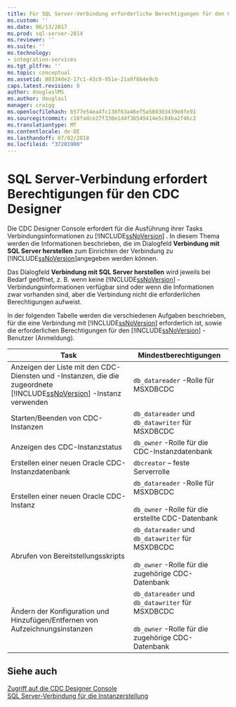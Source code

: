 ```yaml
---
title: Für SQL Server-Verbindung erforderliche Berechtigungen für den CDC Designer | Microsoft-Dokumentation
ms.custom: ''
ms.date: 06/13/2017
ms.prod: sql-server-2014
ms.reviewer: ''
ms.suite: ''
ms.technology:
- integration-services
ms.tgt_pltfrm: ''
ms.topic: conceptual
ms.assetid: 80334de2-17c1-43c9-951e-21a9f864e9cb
caps.latest.revision: 8
author: douglaslMS
ms.author: douglasl
manager: craigg
ms.openlocfilehash: b577e54ea4fc138f63a46ef5a588303439e0fe91
ms.sourcegitcommit: c18fadce27f330e1d4f36549414e5c84ba2f46c2
ms.translationtype: MT
ms.contentlocale: de-DE
ms.lasthandoff: 07/02/2018
ms.locfileid: "37201900"
---
```

# <a name="sql-server-connection-required-permissions-for-the-cdc-designer"></a>SQL Server-Verbindung erfordert Berechtigungen für den CDC Designer
  Die CDC Designer Console erfordert für die Ausführung ihrer Tasks Verbindungsinformationen zu [!INCLUDE[ssNoVersion](../../includes/ssnoversion-md.md)] . In diesem Thema werden die Informationen beschrieben, die im Dialogfeld **Verbindung mit SQL Server herstellen** zum Einrichten der Verbindung zu [!INCLUDE[ssNoVersion](../../includes/ssnoversion-md.md)]angegeben werden können.  
  
 Das Dialogfeld **Verbindung mit SQL Server herstellen** wird jeweils bei Bedarf geöffnet, z. B. wenn keine [!INCLUDE[ssNoVersion](../../includes/ssnoversion-md.md)] -Verbindungsinformationen verfügbar sind oder wenn die Informationen zwar vorhanden sind, aber die Verbindung nicht die erforderlichen Berechtigungen aufweist.  
  
 In der folgenden Tabelle werden die verschiedenen Aufgaben beschrieben, für die eine Verbindung mit [!INCLUDE[ssNoVersion](../../includes/ssnoversion-md.md)] erforderlich ist, sowie die erforderlichen Berechtigungen für den [!INCLUDE[ssNoVersion](../../includes/ssnoversion-md.md)] -Benutzer (Anmeldung).  
  
|Task|Mindestberechtigungen|  
|----------|-------------------------|  
|Anzeigen der Liste mit den CDC-Diensten und -Instanzen, die die zugeordnete [!INCLUDE[ssNoVersion](../../includes/ssnoversion-md.md)] -Instanz verwenden|`db_datareader` -Rolle für MSXDBCDC|  
|Starten/Beenden von CDC-Instanzen|`db_datareader` und `db_datawriter` für MSXDBCDC|  
|Anzeigen des CDC-Instanzstatus|`db_owner` -Rolle für die CDC-Instanzdatenbank|  
|Erstellen einer neuen Oracle CDC-Instanzdatenbank|`dbcreator` – feste Serverrolle|  
|Erstellen einer neuen Oracle CDC-Instanz|`db_datareader` -Rolle für MSXDBCDC<br /><br /> `db_owner` -Rolle für die erstellte CDC-Datenbank|  
|Abrufen von Bereitstellungsskripts|`db_datareader` und `db_datawriter` für MSXDBCDC<br /><br /> `db_owner` -Rolle für die zugehörige CDC-Datenbank|  
|Ändern der Konfiguration und Hinzufügen/Entfernen von Aufzeichnungsinstanzen|`db_datareader` und `db_datawriter` für MSXDBCDC<br /><br /> `db_owner` -Rolle für die zugehörige CDC-Datenbank|  
  
## <a name="see-also"></a>Siehe auch  
 [Zugriff auf die CDC Designer Console](access-the-cdc-designer-console.md)   
 [SQL Server-Verbindung für die Instanzerstellung](sql-server-connection-for-instance-creation.md)  
  
  
